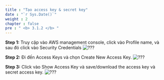 ```yaml
---
title : "Tạo access key & secret key"
date : "`r Sys.Date()`"
weight : 2
chapter : false
pre : " <b> 3.1.2 </b> "
---
```


**Step 1:** Truy cập vào AWS management console, click vào Profile name, và sau đó click vào Security Credentials
![???](/images/003.2-access-key/1.png)

**Step 2:** Đi đến Access Keys và chọn Create New Access Key.
![???](/images/003.2-access-key/2.png)

**Step 3:** Click vào Show Access Key và save/download the access key và secret access key.
![???](/images/003.2-access-key/3.png)